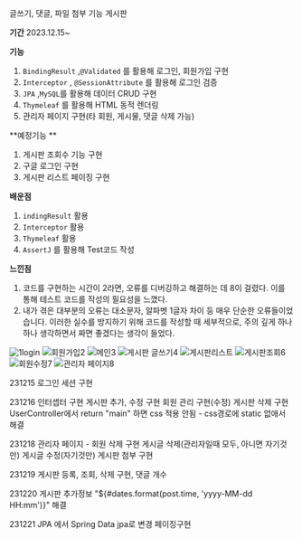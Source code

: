 글쓰기, 댓글, 파일 첨부 기능 게시판


**기간** 2023.12.15~


**기능**
1. `BindingResult` ,`@Validated` 를 활용해 로그인, 회원가입 구현
2. `Interceptor` , `@SessionAttribute` 를 활용해 로그인 검증
3. `JPA` ,`MySQL`를 활용해 데이터 CRUD 구현
4. `Thymeleaf` 를 활용해 HTML 동적 렌더링
5. 관리자 페이지 구현(타 회원, 게시물, 댓글 삭제 가능)

**예정기능 **
1. 게시판 조회수 기능 구현
2. 구글 로그인 구현
3. 게시판 리스트 페이징 구현

**배운점**
1. `indingResult` 활용
2. `Interceptor` 활용
3. `Thymeleaf`  활용
4. `AssertJ` 를 활용해 Test코드 작성

**느낀점**
1. 코드를 구현하는 시간이 2라면, 오류를 디버깅하고 해결하는 데 8이 걸렸다. 이를 통해 테스트 코드를 작성의 필요성을 느꼈다.
2. 내가 겪은 대부분의 오류는 대소문자, 알파벳 1글자 차이 등 매우 단순한 오류들이었습니다. 이러한 실수를 방지하기 위해 코드를 작성할 때 세부적으로, 주의 깊게 하나하나 생각하면서 짜면 좋겠다는 생각이 들었다.

![1login](https://github.com/heoeuntaek/project-post/assets/80875005/1c4ea3e5-9878-466d-80ed-4fdd235864d1)
![회원가입2](https://github.com/heoeuntaek/project-post/assets/80875005/ba312ce5-b0b5-42ce-b1ae-d2125a8cf15f)
![메인3](https://github.com/heoeuntaek/project-post/assets/80875005/83c9d753-c03b-4ebd-92d5-94d36310da5e)
![게시판 글쓰기4](https://github.com/heoeuntaek/project-post/assets/80875005/e0bdd44e-5558-4dad-93aa-abc0c62d29df)
![게시판리스트](https://github.com/heoeuntaek/project-post/assets/80875005/4a4a96ed-8ddf-4b35-b3a8-f60da6497ce5)
![게시판조회6](https://github.com/heoeuntaek/project-post/assets/80875005/2cf53274-63b4-47a0-a576-5be341e6fe5a)
![회원수정7](https://github.com/heoeuntaek/project-post/assets/80875005/87ba1c69-7184-44fb-b35d-3c5ebc7a83ef)
![관리자 페이지8](https://github.com/heoeuntaek/project-post/assets/80875005/fecf4842-62f1-442d-b205-592035d39d61)

231215
로그인 세션 구현

231216
인터셉터 구현
게시판 추가, 수정 구현
회원 관리 구현(수정)
게시판 삭제 구현
UserController에서  return "main" 하면 css 적용 안됨 - css경로에 static 없애서 해결


231218
관리자 페이지 - 회원 삭제 구현
게시글 삭제(관리자일때 모두, 아니면 자기것만)
게시글 수정(자기것만)
게시판 첨부 구현

231219
게시판 등록, 조회, 삭제 구현, 댓글 개수

231220
게시판 추가정보 "${#dates.format(post.time, 'yyyy-MM-dd HH:mm')}" 해결


231221
JPA 에서 Spring Data jpa로 변경
페이징구현



